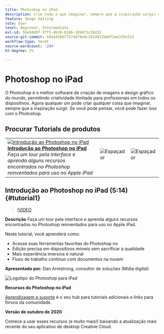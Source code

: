 ```yaml
---
title: Photoshop no iPad
description: Crie tudo o que imaginar, sempre que a inspiração surgir com o Photoshop no iPad
feature: Image Editing
role: User
level: Beginner, Intermediate
exl-id: 5be50d97-3ff5-4b10-b186-109473c3bd32
source-git-commit: 58444368f757ddf9edc292d921bb6f2ae335efa3
workflow-type: tm+mt
source-wordcount: '204'
ht-degree: 2%

---
```


# Photoshop no iPad

O Photoshop é o melhor software de criação de imagens e design gráfico do mundo, permitindo criatividade ilimitada para profissionais em todos os dispositivos. Agora qualquer um pode criar qualquer coisa que imaginar, sempre que a inspiração surgir. Se você pode pensar, você pode fazer isso com o Photoshop.

## Procurar Tutorials de produtos

<table style="table-layout:fixed">
<tr>
 <td>
   <a href="photoshopipad.md#tutorial1">
      <img alt="Introdução ao Photoshop no iPad" src="../assets/PSiPad_thumbnail.jpg" />
   </a>
    <div>
   <a href="photoshopipad.md#tutorial1"><strong>Introdução ao Photoshop no iPad</strong></a>
    </div>
    <em>Faça um tour pela interface e aprenda alguns recursos encontrados no Photoshop reinventados para uso no Apple iPad</em>
    <br>
  </td>
  <td>
    <img alt="Espaçador" src="../assets/Whitespacer.png" />
    <div>
    <br>
  </td>
  <td>
    <img alt="Espaçador" src="../assets/Whitespacer.png" />
    <div>
    <br>
  </td>
</tr>
</table>

## Introdução ao Photoshop no iPad (5:14) {#tutorial1}

>[!VIDEO](https://video.tv.adobe.com/v/326899?hidetitle=true)

**Descrição**
Faça um tour pela interface e aprenda alguns recursos encontrados no Photoshop reinventados para uso no Apple iPad.

Neste tutorial, você aprenderá como:
* Acesse suas ferramentas favoritas do Photoshop no
* Edição precisa em dispositivos móveis sem sacrificar a qualidade
* Mais experiência imersiva e natural
* Fluxo de trabalho contínuo com documentos na nuvem

**Apresentado por:**
Dan Armstrong, consultor de soluções (Mídia digital)

![Logotipo do Photoshop para iPad](../assets/ps_appicon_96.png)

**Recursos do Photoshop no iPad**

[Aprendizagem e suporte](https://helpx.adobe.com/support/photoshop.html) é o seu hub para tutoriais adicionais e links para fóruns da comunidade.

**Versão de outubro de 2020**

Comece a usar esses recursos (e muito mais!) baixando a atualização mais recente do seu aplicativo de desktop Creative Cloud.
